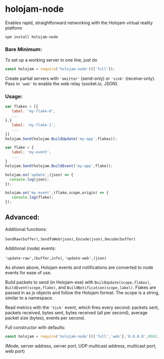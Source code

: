 # holojam-node
Enables rapid, straightforward networking with the Holojam virtual reality platform

```
npm install holojam-node
```

### Bare Minimum:
To set up a working server in one line, just do

```javascript
const holojam = require('holojam-node')(['full']);
```

Create partial servers with `'emitter'` (send-only) or `'sink'` (receive-only). Pass in `'web'` to enable the web relay (socket.io, JSON).

### Usage:
```javascript
var flakes = [{
   label: 'my-flake-0',
   ...
},{
   label: 'my-flake-1',
   ...
}]
holojam.Send(holojam.BuildUpdate('my-app',flakes));

var flake = {
   label: 'my-event',
   ...
}
holojam.Send(holojam.BuildEvent('my-app',flake));

holojam.on('update',(json) => {
  console.log(json);
});

holojam.on('my-event',(flake,scope,origin) => {
   console.log(flake);
});
```

## Advanced:
Additional functions:

`SendRaw(buffer)`, `SendToWeb(json)`, `Encode(json)`, `Decode(buffer)`

Additional (node) events:

`'update-raw',(buffer,info)`, `'update-web',(json)`

As shown above, Holojam events and notifications are converted to node events for ease of use.

Build packets to send (in Holojam-ese) with `BuildUpdate(scope,flakes)`, `BuildEvent(scope,flake)`, and `BuildNotification(scope,label)`. Flakes are passed in as js objects and follow the Holojam format. The scope is a string, similar to a namespace.

Read metrics with the `'tick'` event, which fires every second: packets sent, packets received, bytes sent, bytes received (all per second), average packet size (bytes), events per second.

Full constructor with defaults:

```javascript
const holojam = require('holojam-node')(['full','web'],'0.0.0.0',9592,'239.0.2.4',9591,9593);
```
(Mode, server address, server port, UDP multicast address, multicast port, web port)
